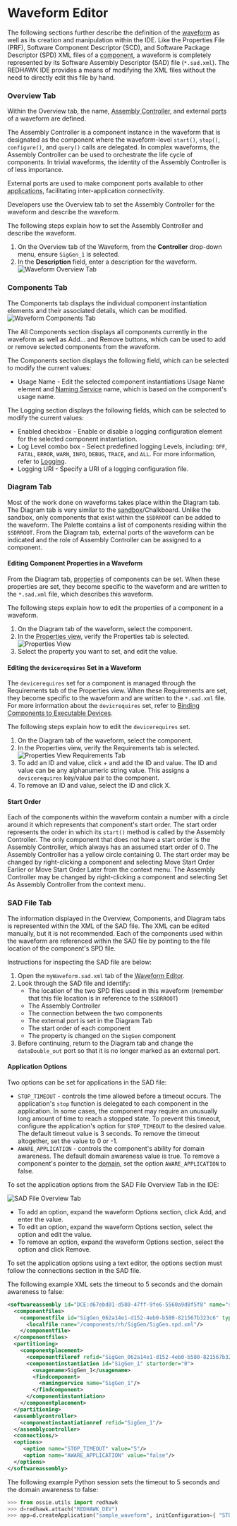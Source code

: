 # Waveform Editor

The following sections further describe the definition of the <abbr title="See Glossary.">waveform</abbr> as well as its creation and manipulation within the IDE. Like the Properties File (PRF), Software Component Descriptor (SCD), and Software Package Descriptor (SPD) XML files of a <abbr title="See Glossary.">component</abbr>, a waveform is completely represented by its Software Assembly Descriptor (SAD) file (`*.sad.xml`). The REDHAWK IDE provides a means of modifying the XML files without the need to directly edit this file by hand.

### Overview Tab

Within the Overview tab, the name, <abbr title="See Glossary.">Assembly Controller</abbr>, and external <abbr title="See Glossary.">ports</abbr> of a waveform are defined.

The Assembly Controller is a component instance in the waveform that is designated as the component where the waveform-level `start()`, `stop()`, `configure()`, and `query()` calls are delegated. In complex waveforms, the Assembly Controller can be used to orchestrate the life cycle of components. In trivial waveforms, the identity of the Assembly Controller is of less importance.

External ports are used to make component ports available to other <abbr title="See Glossary.">applications</abbr>, facilitating inter-application connectivity.

Developers use the Overview tab to set the Assembly Controller for the waveform and describe the waveform.

The following steps explain how to set the Assembly Controller and describe the waveform.

1.  On the Overview tab of the Waveform, from the **Controller** drop-down menu, ensure `SigGen_1` is selected.
2.  In the **Description** field, enter a description for the waveform.
![Waveform Overview Tab](img/REDHAWK_Waveform_Overview_Tab.png)

### Components Tab

The Components tab displays the individual component instantiation elements and their associated details, which can be modified.
![Waveform Components Tab](img/Components_Tab.png)

The All Components section displays all components currently in the waveform as well as Add... and Remove buttons, which can be used to add or remove selected components from the waveform.

The Components section displays the following field, which can be selected to modify the current values:

  - Usage Name - Edit the selected component instantiations Usage Name element and <abbr title="See Glossary.">Naming Service</abbr> name, which is based on the component's usage name.

The Logging section displays the following fields, which can be selected to modify the current values:

  - Enabled checkbox - Enable or disable a logging configuration element for the selected component instantiation.
  - Log Level combo box - Select predefined logging Levels, including: `OFF`, `FATAL`, `ERROR`, `WARN`, `INFO`, `DEBUG`, `TRACE`, and `ALL`. For more information, refer to [Logging](../Logging/_index.html).
  - Logging URI - Specify a URI of a logging configuration file.

### Diagram Tab

Most of the work done on waveforms takes place within the Diagram tab. The Diagram tab is very similar to the <abbr title="See Glossary.">sandbox</abbr>/Chalkboard. Unlike the sandbox, only components that exist within the `$SDRROOT` can be added to the waveform. The Palette contains a list of components residing within the `$SDRROOT`. From the Diagram tab, external ports of the waveform can be indicated and the role of Assembly Controller can be assigned to a component.

#### Editing Component Properties in a Waveform

From the Diagram tab, <abbr title="See Glossary.">properties</abbr> of components can be set. When these properties are set, they become specific to the waveform and are written to the `*.sad.xml` file, which describes this waveform.

The following steps explain how to edit the properties of a component in a waveform.

1.  On the Diagram tab of the waveform, select the component.
2.  In the <abbr title="See Glossary.">Properties view</abbr>, verify the Properties tab is selected.
![Properties View](img/properties.png)
3.  Select the property you want to set, and edit the value.

#### Editing the `devicerequires` Set in a Waveform

The `devicerequires` set for a component is managed through the Requirements tab of the Properties view. When these Requirements are set, they become specific to the waveform and are written to the `*.sad.xml` file. For more information about the `devicrequires` set, refer to [Binding Components to Executable Devices](../Waveforms/deployment-resources.html#binding-components-to-executable-devices).

The following steps explain how to edit the `devicerequires` set.

1.  On the Diagram tab of the waveform, select the component.
2.  In the Properties view, verify the Requirements tab is selected.
![ Properties View Requirements Tab](img/requirementstab.png)
3.  To add an ID and value, click + and add the ID and value. The ID and value can be any alphanumeric string value. This assigns a `devicerequires` key/value pair to the component.
4.  To remove an ID and value, select the ID and click X.

#### Start Order

Each of the components within the waveform contain a number with a circle around it which represents that component's start order. The start order represents the order in which its `start()` method is called by the Assembly Controller. The only component that does not have a start order is the Assembly Controller, which always has an assumed start order of 0. The Assembly Controller has a yellow circle containing 0. The start order may be changed by right-clicking a component and selecting Move Start Order Earlier or Move Start Order Later from the context menu. The Assembly Controller may be changed by right-clicking a component and selecting Set As Assembly Controller from the context menu.

### SAD File Tab

The information displayed in the Overview, Components, and Diagram tabs is represented within the XML of the SAD file. The XML can be edited manually, but it is not recommended. Each of the components used within the waveform are referenced within the SAD file by pointing to the file location of the component's SPD file.

Instructions for inspecting the SAD file are below:

1.  Open the `myWaveform.sad.xml` tab of the <abbr title="See Glossary.">Waveform Editor</abbr>.
2.  Look through the SAD file and identify:
    -  The location of the two SPD files used in this waveform (remember that this file location is in reference to the `$SDRROOT`)
    -  The Assembly Controller
    -  The connection between the two components
    -  The external port is set in the Diagram Tab
    -  The start order of each component
    -  The property is changed on the `SigGen` component
3.  Before continuing, return to the Diagram tab and change the `dataDouble_out` port so that it is no longer marked as an external port.

#### Application Options

Two options can be set for applications in the SAD file:

  - `STOP_TIMEOUT` - controls the time allowed before a timeout occurs. The application's `stop` function is delegated to each component in the application. In some cases, the component may require an unusually long amount of time to reach a stopped state. To prevent this timeout, configure the application's option for `STOP_TIMEOUT` to the desired value. The default timeout value is 3 seconds. To remove the timeout altogether, set the value to 0 or -1.
  - `AWARE_APPLICATION` - controls the component's ability for domain awareness. The default domain awareness value is true. To remove a component's pointer to the <abbr title="See Glossary.">domain</abbr>, set the option `AWARE_APPLICATION` to false.

To set the application options from the SAD File Overview Tab in the IDE:

![SAD File Overview Tab](img/sad_options.png)

  - To add an option, expand the waveform Options section, click Add, and enter the value.
  - To edit an option, expand the waveform Options section, select the option and edit the value.
  - To remove an option, expand the waveform Options section, select the option and click Remove.

To set the application options using a text editor, the options section must follow the connections section in the SAD file.

The following example XML sets the timeout to 5 seconds and the domain awareness to false:

```xml
<softwareassembly id="DCE:d67ebd01-d580-47ff-9fe6-5560a9d8f5f8" name="sample_waveform">
  <componentfiles>
    <componentfile id="SigGen_062a14e1-d152-4eb0-b580-821567b323c6" type="SPD">
      <localfile name="/components/rh/SigGen/SigGen.spd.xml"/>
    </componentfile>
  </componentfiles>
  <partitioning>
    <componentplacement>
      <componentfileref refid="SigGen_062a14e1-d152-4eb0-b580-821567b323c6"/>
      <componentinstantiation id="SigGen_1" startorder="0">
        <usagename>SigGen_1</usagename>
        <findcomponent>
          <namingservice name="SigGen_1"/>
        </findcomponent>
      </componentinstantiation>
    </componentplacement>
  </partitioning>
  <assemblycontroller>
    <componentinstantiationref refid="SigGen_1"/>
  </assemblycontroller>
  <connections/>
  <options>
     <option name="STOP_TIMEOUT" value="5"/>
     <option name="AWARE_APPLICATION" value="false"/>
  </options>
</softwareassembly>
```

The following example Python session sets the timeout to 5 seconds and the domain awareness to false:

```python
>>> from ossie.utils import redhawk
>>> d=redhawk.attach("REDHAWK_DEV")
>>> app=d.createApplication("sample_waveform", initConfiguration={ "STOP_TIMEOUT" : "5" ,  "AWARE_APPLICATION" : "false" } )
```
